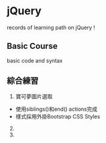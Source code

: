 # jQuery
records of learning path on jQuery !

## Basic Course
basic code and syntax

## 綜合練習
1. 寶可夢圖片選取
  - 使用siblings()和end() actions完成
  - 樣式採用外掛Bootstrap CSS Styles 
2.
3. 
